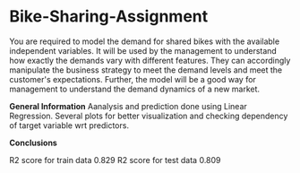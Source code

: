 # Bike-Sharing-Assignment
You are required to model the demand for shared bikes with the available independent variables. It will be used by the management to understand how exactly the demands vary with different features. They can accordingly manipulate the business strategy to meet the demand levels and meet the customer's expectations. Further, the model will be a good way for management to understand the demand dynamics of a new market. 

**General Information**
Aanalysis and prediction done using Linear Regression.
Several plots for better visualization and checking dependency of target variable wrt predictors.

**Conclusions**

R2 score for train data 0.829
R2 score for test data 0.809
